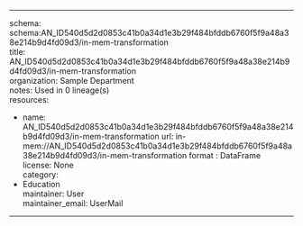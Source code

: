 


---  
schema: schema:AN_ID540d5d2d0853c41b0a34d1e3b29f484bfddb6760f5f9a48a38e214b9d4fd09d3/in-mem-transformation  
title: AN_ID540d5d2d0853c41b0a34d1e3b29f484bfddb6760f5f9a48a38e214b9d4fd09d3/in-mem-transformation  
organization: Sample Department  
notes: Used in 0 lineage(s)  
resources:  
  - name: AN_ID540d5d2d0853c41b0a34d1e3b29f484bfddb6760f5f9a48a38e214b9d4fd09d3/in-mem-transformation 
    url: in-mem://AN_ID540d5d2d0853c41b0a34d1e3b29f484bfddb6760f5f9a48a38e214b9d4fd09d3/in-mem-transformation 
    format : DataFrame  
license: None  
category:
  - Education  
maintainer: User  
maintainer_email: UserMail  
---